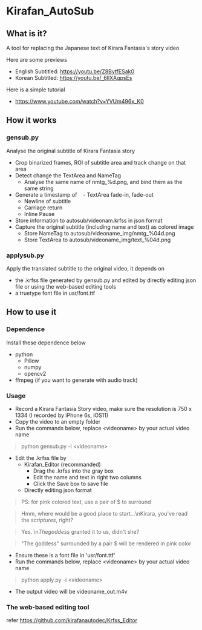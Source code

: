 # Kirafan_AutoSub
## What is it?
A tool for replacing the Japanese text of Kirara Fantasia's story video

Here are some previews
* English Subtitled:  https://youtu.be/Z8BytfESak0
* Korean Subtitled:   https://youtu.be/_6IlXAgpsEs

Here is a simple tutorial
* https://www.youtube.com/watch?v=YVUm496x_K0

## How it works

### gensub.py
Analyse the original subtitle of Kirara Fantasia story
  - Crop binarized frames, ROI of subtitle area and track change on that area
  - Detect change the TextArea and NameTag
    - Analyse the same name of nmtg_%d.png, and bind them as the same string
  - Generate a timestamp of
    - TextArea fade-in, fade-out
    - Newline of subtitle
    - Carriage return
    - Inline Pause
  - Store information to autosub/videonam.krfss in json format
  - Capture the original subtitle (including name and text) as colored image
    - Store NameTag to autosub/videoname_img/nmtg_%04d.png
    - Store TextArea to autosub/videoname_img/text_%04d.png

### applysub.py
Apply the translated subtitle to the original video, it depends on
  - the .krfss file generated by gensub.py and edited by directly editing json file or using the web-based editing tools
  - a truetype font file in usr/font.ttf

## How to use it
### Dependence 
  Install these dependence below
  - python
    - Pillow
    - numpy
    - opencv2
  - ffmpeg (if you want to generate with audio track)
### Usage
  - Record a Kirara Fantasia Story video, make sure the resolution is 750 x 1334 (I recorded by iPhone 6s, iOS11)
  - Copy the video to an empty folder
  - Run the commands below, replace &lt;videoname&gt; by your actual video name
  > python gensub.py -i &lt;videoname&gt;
  
  - Edit the .krfss file by
    - Kirafan_Editor (recommanded)
      - Drag the .krfss into the gray box
      - Edit the name and text in right two columns
      - Click the Save box to save file
    - Directly editing json format
  > PS: for pink colored text, use a pair of $ to surround
      
  > Hmm, where would be a good place to start...\nKirara, you've read the $scriptures$, right?

  > Yes. \n$The goddess$ granted it to us, didn't she?
  
  > "The goddess" surrounded by a pair $ will be rendered in pink color
  
  - Ensure these is a font file in 'usr/font.ttf'
  - Run the commands below, replace &lt;videoname&gt; by your actual video name
  > python apply.py -i &lt;videoname&gt;
  
  - The output video will be videoname_out.m4v

### The web-based editing tool
  refer https://github.com/kirafanautodec/Krfss_Editor
